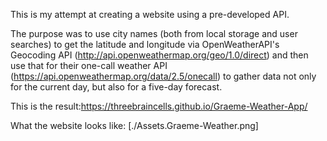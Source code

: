 This is my attempt at creating a website using a pre-developed API.

The purpose was to use city names (both from local storage and user searches) to get the latitude and longitude via OpenWeatherAPI's Geocoding API (http://api.openweathermap.org/geo/1.0/direct) and then use that for their one-call weather API (https://api.openweathermap.org/data/2.5/onecall) to gather data not only for the current day, but also for a five-day forecast.

This is the result:https://threebraincells.github.io/Graeme-Weather-App/

What the website looks like: [./Assets.Graeme-Weather.png]